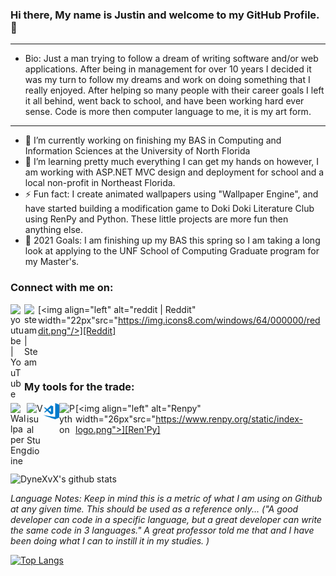 ### Hi there, My name is Justin and welcome to my GitHub Profile. 👋


---------------------------------------------------------
- Bio:  Just a man trying to follow a dream of writing software and/or web applications. 
        After being in management for over 10 years I decided it was my turn to follow my dreams and work on doing something that I really enjoyed. After helping so many people with their career goals I left it all behind, went back to school, and have been working hard ever sense. Code is more then computer language to me, it is my art form.
---------------------------------------------------------

- 🔭 I’m currently working on finishing my BAS in Computing and Information Sciences at the University of North Florida
- 🌱 I’m learning pretty much everything I can get my hands on however, I am working with ASP.NET MVC design and deployment for school and a local non-profit in Northeast Florida.
- ⚡ Fun fact: I create animated wallpapers using "Wallpaper Engine", and have started building a modification game to Doki Doki Literature Club using RenPy and Python. These little projects are more fun then anything else. 
- 🥅 2021 Goals: I am finishing up my BAS this spring so I am taking a long look at applying to the UNF School of Computing Graduate program for my Master's.  

### Connect with me on:

[<img align="left" alt="youtube | YouTube" width="22px" src="https://cdn.jsdelivr.net/npm/simple-icons@v3/icons/youtube.svg" />][youtube]
[<img align="left" alt="steam | Steam" width="22px" src="https://cdn.jsdelivr.net/npm/simple-icons@v3/icons/steam.svg" />][steam]
[<img align="left" alt="reddit | Reddit" width="22px"src="https://img.icons8.com/windows/64/000000/reddit.png"/>][Reddit]


<br />
<br />

### My tools for the trade:
[<img align="left" alt="Wallpaper Engine" width="26px" src="https://img.icons8.com/nolan/64/wallpaper-engine.png"/>][wallpaper]

[<img align="left" alt="Visual Studio" width="26px" src="https://img.icons8.com/color/48/000000/visual-studio.png"/>][Visual Studio]

[<img align="left" alt="Visual Studio Code" width="26px" src="https://raw.githubusercontent.com/github/explore/80688e429a7d4ef2fca1e82350fe8e3517d3494d/topics/visual-studio-code/visual-studio-code.png" />][Visual Studio Code]

[<img align="left" alt="Python" width="26px"  src="https://img.icons8.com/color/48/000000/python.png"/>][Python]

[<img align="left" alt="Renpy" width="26px"src="https://www.renpy.org/static/index-logo.png">][Ren'Py]

<br />
<br />

![DyneXvX's github stats](https://github-readme-stats.vercel.app/api?username=DyneXvX&show_icons=true&theme=tokyonight)

*Language Notes: Keep in mind this is a metric of what I am using on Github at any given time. This should be used as a reference only... ("A good developer can code in a specific language, but a great developer can write the same code in 3 languages." A great professor told me that and I have been doing what I can to instill it in my studies. )*


[![Top Langs](https://github-readme-stats.vercel.app/api/top-langs/?username=DyneXvX&show_icons=true&theme=tokyonight)](https://github.com/DyneXvX/github-readme-stats)



[reddit]: https://www.reddit.com/user/DyneXvX
[youtube]: https://www.youtube.com/channel/UC66vCWqoBQUACB07zVaMcsA
[steam]: https://steamcommunity.com/profiles/76561198250654632/myworkshopfiles/?appid=431960 
[wallpaper]: https://store.steampowered.com/app/431960/Wallpaper_Engine/
[Visual Studio]: https://visualstudio.microsoft.com/
[Visual Studio Code]: https://code.visualstudio.com/
[Ren'Py]: https://www.renpy.org/
[Python]: https://www.python.org/